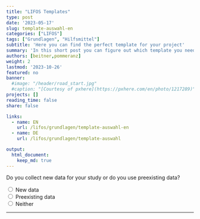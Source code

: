 ```yaml
---
title: "LIFOS Templates" 
type: post
date: '2023-05-17' 
slug: template-auswahl-en
categories: ["LIFOS"] 
tags: ["Grundlagen", "Hilfsmittel"] 
subtitle: 'Here you can find the perfect template for your project'
summary: 'In this short post you can figure out which template you need for your projects or theses through the answering of a short multiple choice quiz.' 
authors: [beitner,pommeranz] 
weight: 2
lastmod: '2023-10-26'
featured: no
banner:
  #image: "/header/road_start.jpg"
  #caption: "[Courtesy of pxhere](https://pxhere.com/en/photo/1217289)"
projects: []
reading_time: false
share: false

links:
  - name: EN
    url: /lifos/grundlagen/template-auswahl-en
  - name: DE
    url: /lifos/grundlagen/template-auswahl

output:
  html_document:
    keep_md: true
---
```


<!-- Multiple Choice & Skript für Hide / Reveal & CSS für den Button-->
<script type="text/javascript">
  function Reveal(it, box) {<!--from www.java2s.com-->
    var vis = (box.checked) ? "block" : "none";
    document.getElementById(it).style.display = vis;
  }

  function Hide(it, box) {
    var vis = (box.checked) ? "none" : "none";
    document.getElementById(it).style.display = vis;
  }
</script>
<style>
input[type = reset] {
    background-color: transparent;
    background-repeat: no-repeat;
    border: none;
    cursor: pointer;
    overflow: hidden;
    outline: none;
      color: #00618f;
}
</style>

<!-- Erste Ebene -->
<form>
  <div id="divStart" style="display: block">
  Do you collect new data for your study or do you use preexisting data?
  
  <input type="radio" name="Wahl1" value="value1" onClick="Hide('divOldData', this); Hide('divHoppla',this); Hide('divReplikation', this); Hide('divKeineReplikation', this); Hide('divMetaanalyse', this); Hide('divSekundaeranalyse', this); Hide('divExperiment', this); Reveal('divNewData', this); Hide('divDeskriptiveStudien', this)" /> New data  
  <input type="radio" name="Wahl1" value="value2" onClick="Hide('divNewData', this); Hide('divHoppla',this); Hide('divReplikation', this); Hide('divKeineReplikation', this); Hide('divMetaanalyse', this); Hide('divSekundaeranalyse', this); Hide('divExperiment', this); Reveal('divOldData', this); Hide('divDeskriptiveStudien', this)" /> Preexisting data    
  <input type="radio" name="Wahl1" value="value3" onClick="Hide('divNewData', this); Hide('divOldData',this); Hide('divReplikation', this); Hide('divKeineReplikation', this); Hide('divMetaanalyse', this); Hide('divSekundaeranalyse', this); Hide('divExperiment', this); Reveal('divHoppla', this); Hide('divDeskriptiveStudien', this)" /> Neither
  
  <hr>
  </div>
  
  <!-- Zweite Ebene -->
  <!-- Neue Daten -->
  <div id="divNewData" style="display: none">
  Is your study a replication study, meaning a repetition of an already existing study?
  
  <input type="radio" name="Wahl2a" value="value4" onClick=" Hide('divKeineReplikation', this); Hide('divHoppla', this); Hide('divMetaanalyse', this); Hide('divSekundaeranalyse', this); Hide('divExperiment', this); Reveal('divReplikation', this); Hide('divDeskriptiveStudien', this)" /> Yes<br>
  <input type="radio" name="Wahl2a" value="value5" onClick=" Hide('divReplikation', this); Hide('divHoppla', this); Hide('divMetaanalyse', this); Hide('divSekundaeranalyse', this); Hide('divExperiment', this); Reveal('divKeineReplikation', this); Hide('divDeskriptiveStudien', this)" /> No<br>
  <input type="radio" name="Wahl2a" value="value6" onClick=" Hide('divReplikation', this); Hide('divKeineReplikation', this); Hide('divMetaanalyse', this); Hide('divSekundaeranalyse', this); Hide('divExperiment', this); Reveal('divHoppla', this); Hide('divDeskriptiveStudien', this)" /> Neither<br>
  
  <hr>
  </div>
  
  <!-- Vorhandene Daten -->
  <div id="divOldData" style="display: none">
  Are you planning to summarize the results of multiple studies to make a general statement, or do you want to use preexisting datasets to answer new research questions?
  
  <input type="radio" name="Wahl2b" value="value7" onClick="Hide('divHoppla', this); Hide('divSekundaeranalyse', this); Hide('divReplikation', this); Hide('divKeineReplikation', this); Hide('divExperiment', this); Hide('divDeskriptiveStudien', this); Reveal('divMetaanalyse', this)" /> Multiple studies<br>
  <input type="radio" name="Wahl2b" value="value8" onClick="Hide('divHoppla', this); Hide('divMetaanalyse', this); Hide('divReplikation', this); Hide('divKeineReplikation', this); Hide('divExperiment', this); Hide('divDeskriptiveStudien', this); Reveal('divSekundaeranalyse', this)" /> Preexisting dataset<br>
  <input type="radio" name="Wahl2b" value="value9" onClick="Hide('divMetaanalyse', this); Hide('divSekundaeranalyse', this); Hide('divReplikation', this); Hide('divKeineReplikation', this); Hide('divExperiment', this); Hide('divDeskriptiveStudien', this); Reveal('divHoppla', this)" /> Neither<br>
  
  <hr>
  </div>
  
  <!-- Dritte Ebene - Neue Daten -->
  <!-- Replikationsstudie -->
  <div id="divReplikation" style="display: none">
Your responses indicate that your study is a replication study. The following template is available for this type:
  
  - Replication Studies
  
In the recommended template you can find the Replication Recipe Preregistration Template by <a href="https://doi.org/10.1016/j.jesp.2013.10.005">Brandt et al. (2013)</a>, which is optimally suited to replications.
  
Did an error occur?<input type ="reset" value="Click here" onClick="Hide('divOldData', this); Hide('divNewData', this); Hide('divReplikation', this); Hide('divKeineReplikation', this); Hide('divMetaanalyse', this); Hide('divSekundaeranalyse', this); Hide('divExperiment', this); Hide('divDeskriptiveStudien', this); Hide('divHoppla', this)"/>to reset!
  </div>
  
  <!-- Keine Replikationsstudie -->
  <div id="divKeineReplikation" style="display: none">
Does your study make purposeful changes or manipulations to one or more independent variables to examine their effects on a dependent variable, or does your study only describe correlations between variables?
  
  <input type="radio" name="Wahl3" value="value10" onClick="Hide('divHoppla', this); Hide('divDeskriptiveStudien', this); Reveal('divExperiment', this)" /> Manipulations<br>
  <input type="radio" name="Wahl3" value="value11" onClick="Hide('divHoppla', this); Hide('divExperiment', this); Reveal('divDeskriptiveStudien', this)" /> Correlations<br>
  <input type="radio" name="Wahl3" value="value12" onClick="Hide('divExperiment', this); Hide('divDeskriptiveStudien', this); Reveal('divHoppla', this)" /> Neither<br>
  
  <hr>
  </div>
  
  <!-- Dritte Ebene - Alte Daten -->
  <!-- Meta-Analysen -->
  <div id="divMetaanalyse" style="display: none">
Your responses indicate that your study is a meta-analysis or systematic review. The following template is available for this type:
  
  - Meta-Analyses and Systematic Reviews
  
Within the template you can find a format for preregistration by <a href="https://www.crd.york.ac.uk/prospero/">PROSPERO</a> and the <a href="http://prisma-statement.org">PRISMA-Guidelines</a>. 
  
Did an error occur?<input type ="reset" value="Click here" onClick="Hide('divOldData', this); Hide('divNewData', this); Hide('divReplikation', this); Hide('divKeineReplikation', this); Hide('divMetaanalyse', this); Hide('divSekundaeranalyse', this); Hide('divExperiment', this); Hide('divDeskriptiveStudien', this); Hide('divHoppla', this)"/>to reset!
  </div>
  
  <!-- Sekundäranalyse -->
  <div id="divSekundaeranalyse" style="display: none">
Your responses indicate that your study is a secondary data analysis. The following template is available for this type:
  
  - Secondary Data Analaysis
  
In the recommended template you can find a specific template for preregistration with a focus on secondary data analysis. Moreover, no folder for the data will be created and there are specific pointers in the ReadMe for what to keep in mind during a secondary data analysis.
  
Did an error occur?<input type ="reset" value="Click here" onClick="Hide('divOldData', this); Hide('divNewData', this); Hide('divReplikation', this); Hide('divKeineReplikation', this); Hide('divMetaanalyse', this); Hide('divSekundaeranalyse', this); Hide('divExperiment', this); Hide('divDeskriptiveStudien', this); Hide('divHoppla', this)"/>to reset!
  </div>
  
  <!-- Vierte Ebene - Keine Replikation -->
  <!-- Experiment -->
  <div id="divExperiment" style="display: none">
Within your study you collect data with the help of a behavioral experiment. The following two templates are available for this case:
  
  - Behavioral Experiments BSc
  - Behavioral Experiments MSc
  
Both templates are optimally suited for use in a study with a behavioral experiment and are different from each other in regards to their preregistration templates. The BSc template only includes the AsPredicted preregistration template, whereas the MSc template includes three different preregistration templates: AsPredicted, OSF Standard Preregistration Template, and the PRP-QUANT template - with the latter two being more detailed. For students, no matter if BSc or MSc, who chose together with their instructor to use the OSF Preregistration template it is recommended to use the Behavioral Experiments MSc template.
  
Did an error occur?<input type ="reset" value="Click here" onClick="Hide('divOldData', this); Hide('divNewData', this); Hide('divReplikation', this); Hide('divKeineReplikation', this); Hide('divMetaanalyse', this); Hide('divSekundaeranalyse', this); Hide('divExperiment', this); Hide('divDeskriptiveStudien', this); Hide('divHoppla', this)"/>to reset!
  </div>
  
  <!-- Deskriptive Studien -->
  <div id="divDeskriptiveStudien" style="display: none">
Within your study you research existing correlations without the use of an active experimental manipulation. The following two templates are available for this case:
  
  - Correlative and Descriptive Studies - BSc
  - Correlative and Descriptive Studies - MSc

Both templates are optimally suited for use in a study with a behavioral experiment and are different from each other in regards to their preregistration templates. The BSc template only includes the AsPredicted preregistration template, whereas the MSc template includes three different preregistration templates: AsPredicted, OSF Standard Preregistration Template, and the PRP-QUANT template - with the latter two being more detailed. For students, no matter if BSc or MSC, who chose together with their instructor to use the OSF Preregistration template it is recommended to use the Correlative and Descriptive Studies MSc template.
  
Did an error occur?<input type ="reset" value="Click here" onClick="Hide('divOldData', this); Hide('divNewData', this); Hide('divReplikation', this); Hide('divKeineReplikation', this); Hide('divMetaanalyse', this); Hide('divSekundaeranalyse', this); Hide('divExperiment', this); Hide('divDeskriptiveStudien', this); Hide('divHoppla', this)"/>to reset!
  </div>
  
  <!-- Der Joker - Der Hoppla-Text -->
  <div id="divHoppla" style="display: none">
  <b>Whoops</b>, it seems that something went wrong! In case of a misunderstanding, please redo the template picker again. But if your type of study is not covered by our template help and therefore not in our collection of templates then we are sorry. Feel free to contact us under <a href="mailto:lifos@uni-frankfurt.de">LIFOS@uni-frankfurt.de</a> and we will help you personally to find the right template for you. And who knows, maybe you can help us create a new template for your type of study! :)
  
Did an error occur?<input type ="reset" value="Click here" onClick="Hide('divOldData', this); Hide('divNewData', this); Hide('divReplikation', this); Hide('divKeineReplikation', this); Hide('divMetaanalyse', this); Hide('divSekundaeranalyse', this); Hide('divExperiment', this); Hide('divDeskriptiveStudien', this); Hide('divHoppla', this)"/>to reset!
  </div>
</form>
